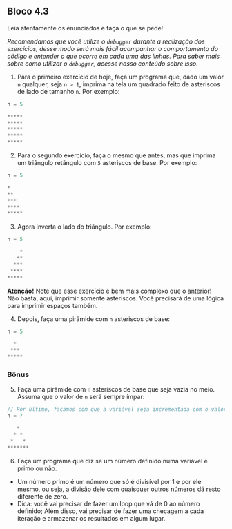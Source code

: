 ## Bloco 4.3

Leia atentamente os enunciados e faça o que se pede!

*Recomendamos que você utilize o `debugger` durante a realização dos exercícios, desse modo será mais fácil acompanhar o comportamento do código e entender o que ocorre em cada uma das linhas. Para saber mais sobre como utilizar o `debugger`, acesse nosso conteúdo sobre isso.*

1. Para o primeiro exercício de hoje, faça um programa que, dado um valor `n` qualquer, seja `n > 1`, imprima na tela um quadrado feito de asteriscos de lado de tamanho `n`. Por exemplo:
```javascript
n = 5

*****
*****
*****
*****
*****
```
2. Para o segundo exercício, faça o mesmo que antes, mas que imprima um triângulo retângulo com `5` asteriscos de base. Por exemplo:
```javascript
n = 5

*
**
***
****
*****
```
3. Agora inverta o lado do triângulo. Por exemplo:
```javascript
n = 5

    *
   **
  ***
 ****
*****
```
**Atenção!** Note que esse exercício é bem mais complexo que o anterior! Não basta, aqui, imprimir somente asteriscos. Você precisará de uma lógica para imprimir espaços também.

4. Depois, faça uma pirâmide com `n` asteriscos de base:
```javascript
n = 5

  *
 ***
*****
```

### Bônus

5. Faça uma pirâmide com `n` asteriscos de base que seja vazia no meio. Assuma que o valor de `n` será sempre ímpar:
```javascript
// Por último, façamos com que a variável seja incrementada com o valor correspondente a cada loop;
n = 7

   *
  * *
 *   *
*******
```

6. Faça um programa que diz se um número definido numa variável é primo ou não.

  - Um número primo é um número que só é divisível por 1 e por ele mesmo, ou seja, a divisão dele com quaisquer outros números dá resto diferente de zero.
  - Dica: você vai precisar de fazer um loop que vá de 0 ao número definido; Além disso, vai precisar de fazer uma checagem a cada iteração e armazenar os resultados em algum lugar.